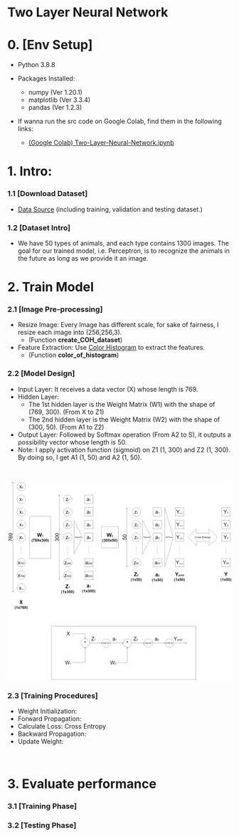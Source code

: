 # Two Layer Neural Network
# 0. [Env Setup]
* Python 3.8.8 
* Packages Installed:
    * numpy (Ver 1.20.1)
    * matplotlib (Ver 3.3.4) 
    * pandas (Ver 1.2.3)

* If wanna run the src code on Google Colab, find them in the following links:
    * [(Google Colab) Two-Layer-Neural-Network.ipynb](https://colab.research.google.com/drive/19sQorVGHmw4472ZVsIw7NyVCLALjHzVn?usp=sharing)

# 1. Intro:
### 1.1 [Download Dataset]
* [Data Source](https://drive.google.com/open?id=1kwYYWL67O0Dcbx3dvZIfbGg9NiHdyisr) (including training, validation and testing dataset.)
### 1.2 [Dataset Intro]
* We have 50 types of animals, and each type contains 1300 images. The goal for our trained model, i.e. Perceptron, is to recognize the animals in the future as long as we provide it an image.

# 2. Train Model
### 2.1 [Image Pre-processing]
* Resize Image: Every Image has different scale, for sake of fairness, I resize each image into (256,256,3).
    * (Function **create_COH_dataset**)
* Feature Extraction: Use [Color Histogram](https://en.wikipedia.org/wiki/Color_histogram) to extract the features.
    * (Function **color_of_histogram**)

### 2.2 [Model Design]
* Input Layer: It receives a data vector (X) whose length is 769.
* Hidden Layer:
    * The 1st hidden layer is the Weight Matrix (W1) with the shape of (769, 300). (From X to Z1)
    * The 2nd hidden layer is the Weight Matrix (W2) with the shape of (300, 50). (From A1 to Z2)
* Output Layer: Followed by Softmax operation (From A2 to S), it outputs a possibility vector whose length is 50.
* Note: I apply activation function (sigmoid) on Z1 (1, 300) and Z2 (1, 300). By doing so, I get A1 (1, 50) and A2 (1, 50).
<br>

![Structure of Perceptron](https://github.com/Ratherman/AI/blob/main/DeepLearning/HW2/imgs/Two-Layer-NN.png)

### 2.3 [Training Procedures]
* Weight Initialization:
* Forward Propagation:
* Calculate Loss: Cross Entropy
* Backward Propagation:
* Update Weight:
<br>

# 3. Evaluate performance
### 3.1 [Training Phase]

### 3.2 [Testing Phase]